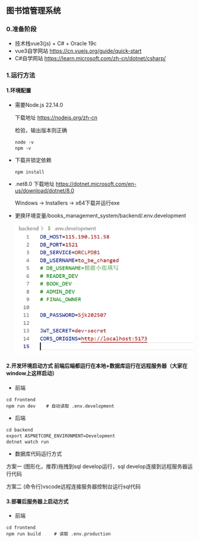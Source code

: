 ## 图书馆管理系统

### 0.准备阶段
- 技术栈vue3(js) + C# + Oracle 19c
- vue3自学网站 https://cn.vuejs.org/guide/quick-start
- C#自学网站 https://learn.microsoft.com/zh-cn/dotnet/csharp/


### 1.运行方法
#### 1.环境配置

- 需要Node.js 22.14.0 

    下载地址 https://nodejs.org/zh-cn

    检验，输出版本则正确
    ```
    node -v
    npm -v
    ```
 - 下载并锁定依赖
    ```
    npm install
    ```
 - .net8.0
    下载地址
    https://dotnet.microsoft.com/en-us/download/dotnet/8.0
    
    Windows → Installers → x64下载并运行exe

-  更换环境变量/books_management_system/backend/.env.development

   ![alt text](image.png)

#### 2.开发环境启动方式 前端后端都运行在本地+数据库运行在远程服务器（大家在window上这样启动）

- 前端
```
cd frontend
npm run dev    # 自动读取 .env.development
```

- 后端
```
cd backend
export ASPNETCORE_ENVIRONMENT=Development
dotnet watch run
```

- 数据库代码运行方式

方案一 (图形化，推荐)拖拽到sql develop运行，sql develop连接到远程服务器运行代码

方案二 (命令行)vscode远程连接服务器控制台运行sql代码

#### 3.部署后服务器上启动方式
- 前端
```
cd frontend
npm run build     # 读取 .env.production
```